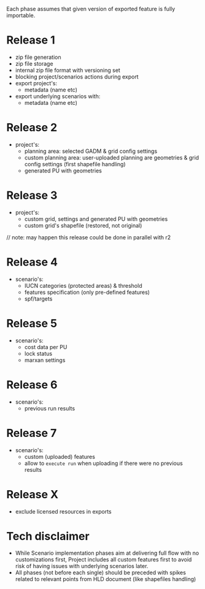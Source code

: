 Each phase assumes that given version of exported feature is fully importable.

# Release 1

* zip file generation
* zip file storage
* internal zip file format with versioning set
* blocking project/scenarios actions during export
* export project's:
    * metadata (name etc)
* export underlying scenarios with:
    * metadata (name etc)

# Release 2

* project's:
	* planning area: selected GADM & grid config settings
	* custom planning area: user-uploaded planning are geometries & grid config settings (first 
	  shapefile handling)
	* generated PU with geometries

# Release 3

* project's:
	* custom grid, settings and generated PU with geometries
	* custom grid's shapefile (restored, not original)

// note: may happen this release could be done in parallel with r2

# Release 4

* scenario's:
	* IUCN categories (protected areas) & threshold
	* features specification (only pre-defined features)
	* spf/targets

# Release 5

* scenario's:
    * cost data per PU
    * lock status
    * marxan settings

# Release 6

* scenario's:
  * previous run results

# Release 7

* scenario's:
    * custom (uploaded) features
    * allow to `execute run` when uploading if there were no previous results

# Release X

* exclude licensed resources in exports

# Tech disclaimer

* While Scenario implementation phases aim at delivering full flow with no
  customizations first, Project includes all custom features first to avoid risk
  of having issues with underlying scenarios later.
* All phases (not before each single) should be preceded with spikes related to relevant points from HLD document (like shapefiles handling)
